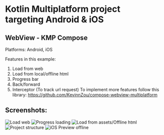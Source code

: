 # Kotlin Multiplatform project targeting Android & iOS

## WebView - KMP Compose

Platforms: Android, iOS

Features in this example:
1. Load from web
2. Load from local/offline html
3. Progress bar
4. Back/forward
5. Interceptor (To track url request)
To implement more features follow this library: https://github.com/KevinnZou/compose-webview-multiplatform


## Screenshots:

![Load web](https://raw.githubusercontent.com/TouhidApps/KMP-Compose-Examples/main/WebView%20-%20KMP%20Compose/screenshot/webview_1.jpg)
![Progress loading](https://raw.githubusercontent.com/TouhidApps/KMP-Compose-Examples/main/WebView%20-%20KMP%20Compose/screenshot/webview_2.jpg)
![Load from assets/Offline html](https://raw.githubusercontent.com/TouhidApps/KMP-Compose-Examples/main/WebView%20-%20KMP%20Compose/screenshot/webview_3.jpg)
![Project structure](https://raw.githubusercontent.com/TouhidApps/KMP-Compose-Examples/main/WebView%20-%20KMP%20Compose/screenshot/webview_4.jpg)
![iOS Preview offline](https://raw.githubusercontent.com/TouhidApps/KMP-Compose-Examples/main/WebView%20-%20KMP%20Compose/screenshot/webview_5.jpg)












